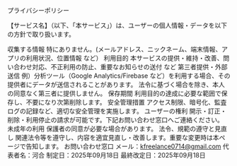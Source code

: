 プライバシーポリシー

【サービス名】（以下、「本サービス」）は、ユーザーの個人情報・データを以下の方針で取り扱います。

収集する情報
特にありません。(メールアドレス、ニックネーム、端末情報、アプリの利用状況、位置情報 など）
利用目的
本サービスの提供・維持・改善、問い合わせ対応、不正利用の防止、重要なお知らせの送付 など
第三者提供・外部送信
例）分析ツール（Google Analytics/Firebase など）を利用する場合、その提供者にデータが送信されることがあります。
法令に基づく場合を除き、本人の同意なく第三者に提供しません。
保存期間
利用目的の達成に必要な範囲で保存し、不要になり次第削除します。
安全管理措置
アクセス制限、暗号化、監査ログの記録など、適切な安全管理を実施します。
ユーザーの権利
開示・訂正・削除・利用停止の請求が可能です。下記お問い合わせ窓口へご連絡ください。
未成年の利用
保護者の同意が必要な場合があります。
法令、規範の遵守と見直し
関連法令等を遵守し、内容を適宜見直し・改善します。重要な変更時は本ページで告知します。
お問い合わせ窓口
メール：kfreelance0714@gmail.com
代表者名：河合
制定日：2025年09月18日 最終改定日：2025年09月18日
